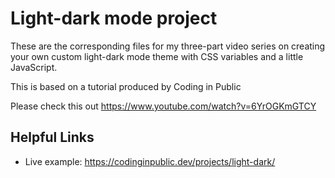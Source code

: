 # Light-dark mode project

These are the corresponding files for my three-part video series on creating your own custom light-dark mode theme with CSS variables and a little JavaScript.

This is based on a tutorial produced by Coding in Public

Please check this out
https://www.youtube.com/watch?v=6YrOGKmGTCY

## Helpful Links

-   Live example: https://codinginpublic.dev/projects/light-dark/
